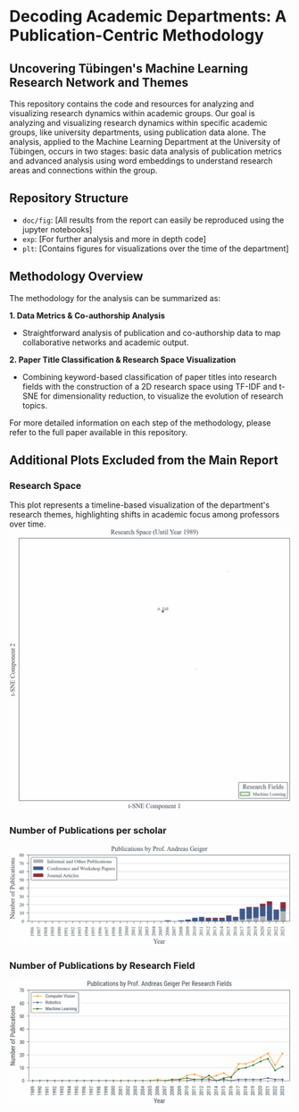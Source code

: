 # Decoding Academic Departments: A Publication-Centric Methodology
## Uncovering Tübingen's Machine Learning Research Network and Themes

This repository contains the code and resources for analyzing and visualizing research dynamics within academic groups.
Our goal is analyzing and visualizing research dynamics within
specific academic groups, like university departments,
 using publication data alone. The analysis,
applied to the Machine Learning Department at
the University of Tübingen, occurs in two stages:
basic data analysis of publication metrics and 
advanced analysis using word embeddings to understand
research areas and connections within
the group.


## Repository Structure
- `doc/fig`: [All results from the report can easily be reproduced using the jupyter notebooks]
- `exp`: [For further analysis and more in depth code]
- `plt`: [Contains figures for visualizations over the time of the department]


## Methodology Overview

The methodology for the analysis can be summarized as:


**1. Data Metrics & Co-authorship Analysis**
- Straightforward analysis of publication and co-authorship data to map collaborative networks and academic output.

**2. Paper Title Classification & Research Space Visualization**
- Combining keyword-based classification of paper titles into research fields with the construction of a 2D research space using TF-IDF and t-SNE for dimensionality reduction, to visualize the evolution of research topics.

For more detailed information on each step of the methodology, please refer to the full paper available in this repository.



## Additional Plots Excluded from the Main Report

### Research Space
This plot represents a timeline-based visualization of the department's research themes, highlighting shifts in academic focus among professors over time.
![](plt/ResearchSpace/ResearchSpace.gif)

### Number of Publications per scholar
![](plt/PublicationsPerProfessor/PublicationsPerProfessor.gif)

### Number of Publications by Research Field

![](plt/PublicationsPerProfessorPerResearchFields/PublicationsPerProfessorPerResearchFields.gif)







